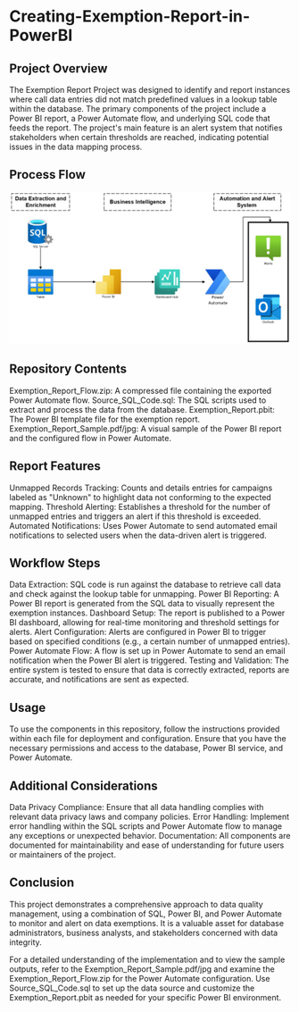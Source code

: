 # Creating-Exemption-Report-in-PowerBI 

## Project Overview
The Exemption Report Project was designed to identify and report instances where call data entries did not match predefined values in a lookup table within the database. The primary components of the project include a Power BI report, a Power Automate flow, and underlying SQL code that feeds the report. The project's main feature is an alert system that notifies stakeholders when certain thresholds are reached, indicating potential issues in the data mapping process.

## Process Flow
![Process Flow Description](ExemptionProcessFlow.jpeg)


## Repository Contents
Exemption_Report_Flow.zip: A compressed file containing the exported Power Automate flow.
Source_SQL_Code.sql: The SQL scripts used to extract and process the data from the database.
Exemption_Report.pbit: The Power BI template file for the exemption report.
Exemption_Report_Sample.pdf/jpg: A visual sample of the Power BI report and the configured flow in Power Automate.

## Report Features
Unmapped Records Tracking: Counts and details entries for campaigns labeled as "Unknown" to highlight data not conforming to the expected mapping.
Threshold Alerting: Establishes a threshold for the number of unmapped entries and triggers an alert if this threshold is exceeded.
Automated Notifications: Uses Power Automate to send automated email notifications to selected users when the data-driven alert is triggered.

## Workflow Steps
Data Extraction: SQL code is run against the database to retrieve call data and check against the lookup table for unmapping.
Power BI Reporting: A Power BI report is generated from the SQL data to visually represent the exemption instances.
Dashboard Setup: The report is published to a Power BI dashboard, allowing for real-time monitoring and threshold settings for alerts.
Alert Configuration: Alerts are configured in Power BI to trigger based on specified conditions (e.g., a certain number of unmapped entries).
Power Automate Flow: A flow is set up in Power Automate to send an email notification when the Power BI alert is triggered.
Testing and Validation: The entire system is tested to ensure that data is correctly extracted, reports are accurate, and notifications are sent as expected.

## Usage
To use the components in this repository, follow the instructions provided within each file for deployment and configuration. Ensure that you have the necessary permissions and access to the database, Power BI service, and Power Automate.

## Additional Considerations
Data Privacy Compliance: Ensure that all data handling complies with relevant data privacy laws and company policies.
Error Handling: Implement error handling within the SQL scripts and Power Automate flow to manage any exceptions or unexpected behavior.
Documentation: All components are documented for maintainability and ease of understanding for future users or maintainers of the project.

## Conclusion
This project demonstrates a comprehensive approach to data quality management, using a combination of SQL, Power BI, and Power Automate to monitor and alert on data exemptions. It is a valuable asset for database administrators, business analysts, and stakeholders concerned with data integrity.

For a detailed understanding of the implementation and to view the sample outputs, refer to the Exemption_Report_Sample.pdf/jpg and examine the Exemption_Report_Flow.zip for the Power Automate configuration. Use Source_SQL_Code.sql to set up the data source and customize the Exemption_Report.pbit as needed for your specific Power BI environment.
